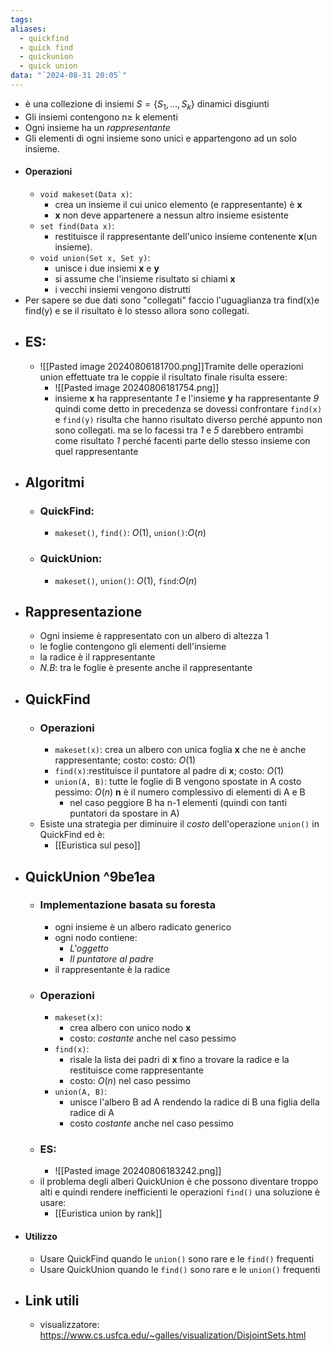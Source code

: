 ```yaml
---
tags: 
aliases:
  - quickfind
  - quick find
  - quickunion
  - quick union
data: "`2024-08-31 20:05`"
---
```

- è una collezione di insiemi $S=\{S_{1},...,S_k\}$ dinamici disgiunti
- Gli insiemi contengono n$\geq$ k elementi
- Ogni insieme ha un _rappresentante_ 
- Gli elementi di ogni insieme sono unici e appartengono ad un solo insieme.
- #### Operazioni
	- `void makeset(Data x)`:
		- crea un insieme il cui unico elemento (e rappresentante) è __x__ 
		- __x__ non deve appartenere a nessun altro insieme esistente 
	- `set find(Data x)`:
		- restituisce il rappresentante dell'unico insieme contenente __x__(un insieme).
	- `void union(Set x, Set y)`:
		- unisce i due insiemi __x__ e __y__
		- si assume che l'insieme risultato si chiami __x__
		- i vecchi insiemi vengono distrutti
- Per sapere se due dati sono "collegati" faccio l'uguaglianza tra find(x)e find(y) e se il risultato è lo stesso allora sono collegati.
- ## ES:
	- ![[Pasted image 20240806181700.png]]Tramite delle operazioni union effettuate tra le coppie il risultato finale risulta essere:
		- ![[Pasted image 20240806181754.png]]
		- insieme __x__ ha rappresentante _1_ e l'insieme __y__ ha rappresentante _9_ quindi  come detto in precedenza se dovessi confrontare `find(x)` e `find(y)` risulta che hanno risultato diverso perché appunto non sono collegati. ma se lo facessi tra _1_ e _5_ darebbero entrambi come risultato _1_ perché facenti parte dello stesso insieme con quel rappresentante
- ## Algoritmi 
	- ### QuickFind:
		- `makeset()`, `find()`: $O(1)$, `union()`:$O(n)$ 
	- ### QuickUnion:
		- `makeset()`, `union()`: $O(1)$, `find`:$O(n)$
- ## Rappresentazione
	- Ogni insieme è rappresentato con un albero di altezza 1 
	- le foglie contengono gli elementi dell'insieme 
	- la radice è il rappresentante
	- _N.B_: tra le foglie è presente anche il rappresentante
- ## QuickFind
	- ### Operazioni 
		- `makeset(x)`: crea un albero con unica foglia __x__ che ne è anche rappresentante; costo: costo: $O(1)$
		- `find(x)`:restituisce il puntatore al padre di __x__; costo: $O(1)$
		- `union(A, B)`: tutte le foglie di B vengono spostate in A costo pessimo: $O(n)$ __n__ è il numero complessivo di elementi di A e B 
			- nel caso peggiore B ha n-1 elementi (quindi con tanti puntatori da spostare in A) 
	- Esiste una strategia per diminuire il _costo_ dell'operazione `union()` in QuickFind ed è:
		- [[Euristica sul peso]]
- ## QuickUnion ^9be1ea
	- ### Implementazione basata su foresta
		- ogni insieme è un albero radicato generico
		- ogni nodo contiene:
			- _L'oggetto_ 
			- _Il puntatore al padre_ 
		- il rappresentante è la radice
	- ### Operazioni
		- `makeset(x)`:
			- crea albero con unico nodo __x__
			- costo: _costante_ anche nel caso pessimo
		- `find(x)`:
			- risale la lista dei padri di __x__ fino a trovare la radice e la restituisce come rappresentante 
			- costo: $O(n)$ nel caso pessimo
		- `union(A, B)`:
			- unisce l'albero B ad A rendendo la radice di B una figlia della radice di A
			- costo _costante_ anche nel caso pessimo
	- ### ES:
		- ![[Pasted image 20240806183242.png]]
	- il problema degli alberi QuickUnion è che possono diventare troppo alti e quindi rendere inefficienti le operazioni `find()` una soluzione è usare:
		- [[Euristica union by rank]] 
- #### Utilizzo 
	- Usare QuickFind quando le `union()` sono rare e le `find()` frequenti 
	- Usare QuickUnion quando le `find()` sono rare e le `union()` frequenti 
- ## Link utili
	- visualizzatore: https://www.cs.usfca.edu/~galles/visualization/DisjointSets.html 



